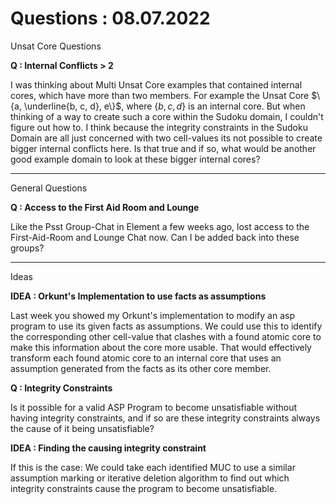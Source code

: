 # Questions : 08.07.2022

Unsat Core Questions

**Q : Internal Conflicts > 2**

I was thinking about Multi Unsat Core examples that contained internal cores, which have more than two members. For example the Unsat Core $\{a, \underline{b, c, d}, e\}$, where $\{b,c,d\}$ is an internal core. But when thinking of a way to create such a core within the Sudoku domain, I couldn't figure out how to. I think because the integrity constraints in the Sudoku Domain are all just concerned with two cell-values its not possible to create bigger internal conflicts here. Is that true and if so, what would be another good example domain to look at these bigger internal cores?

***

General Questions

**Q : Access to the First Aid Room and Lounge**

Like the Psst Group-Chat in Element a few weeks ago, lost access to the First-Aid-Room and Lounge Chat now. Can I be added back into these groups?

***

Ideas

**IDEA : Orkunt's Implementation to use facts as assumptions**

Last week you showed my Orkunt's implementation to modify an asp program to use its given facts as assumptions. We could use this to identify the corresponding other cell-value that clashes with a found atomic core to make this information about the core more usable. That would effectively transform each found atomic core to an internal core that uses an assumption generated from the facts as its other core member.

**Q : Integrity Constraints**

Is it possible for a valid ASP Program to become unsatisfiable without having integrity constraints, and if so are these integrity constraints always the cause of it being unsatisfiable?

**IDEA : Finding the causing integrity constraint**

If this is the case: We could take each identified MUC to use a similar assumption marking or iterative deletion algorithm to find out which integrity constraints cause the program to become unsatisfiable.